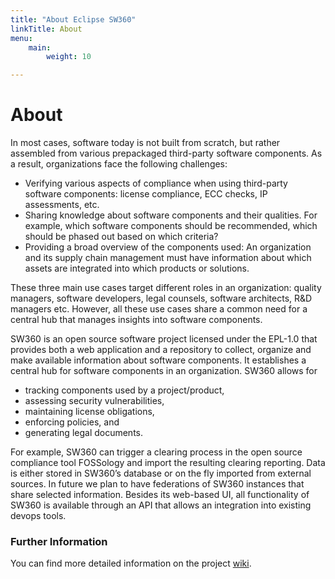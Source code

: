 ```yaml
---
title: "About Eclipse SW360"
linkTitle: About
menu:
    main:
        weight: 10

---
```


# About

In most cases, software today is not built from scratch, but rather assembled from various prepackaged third-party software components. As a result, organizations face the following challenges:

* Verifying various aspects of compliance when using third-party software components: license compliance, ECC checks, IP assessments, etc.
* Sharing knowledge about software components and their qualities. For example, which software components should be recommended, which should be phased out based on which criteria?
* Providing a broad overview of the components used: An organization and its supply chain management must have information about which assets are integrated into which products or solutions.

These three main use cases target different roles in an organization: quality managers, software developers, legal counsels, software architects, R&D managers etc. However, all these use cases share a common need for a central hub that manages insights into software components.

SW360 is an open source software project licensed under the EPL-1.0 that provides both a web application and a repository to collect, organize and make available information about software components. It establishes a central hub for software components in an organization. SW360 allows for

* tracking components used by a project/product,
* assessing security vulnerabilities,
* maintaining license obligations,
* enforcing policies, and
* generating legal documents.

For example, SW360 can trigger a clearing process in the open source compliance tool FOSSology and import the resulting clearing reporting. Data is either stored in SW360’s database or on the fly imported from external sources. In future we plan to have federations of SW360 instances that share selected information. Besides its web-based UI, all functionality of SW360 is available through an API that allows an integration into existing devops tools.

### Further Information

You can find more detailed information on the project [wiki](https://github.com/eclipse/sw360/wiki).
